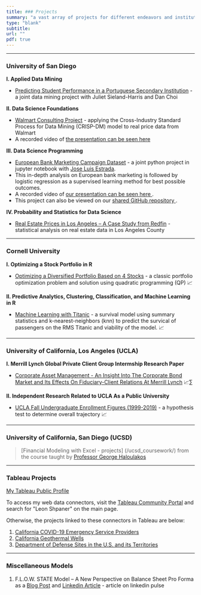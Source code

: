 ```yaml
---
title: ### Projects
summary: "a vast array of projects for different endeavors and institutions."
type: "blank"
subtitle: 
url: ""
pdf: true
---
```

---

### University of San Diego

**I. Applied Data Mining**
* [Predicting Student Performance in a Portuguese Secondary Institution](/projects/post/student_performance_models) - a joint data mining project with Juliet Sieland-Harris and Dan Choi <i class="fab fa-r-project" style="font-size:22px"></i>

**II. Data Science Foundations**

* [Walmart Consulting Project](/projects/post/walmart_price_model) - applying the Cross-Industry Standard Process for Data Mining (CRISP-DM) model to real price data from Walmart
* A recorded video of [the presentation can be seen here <i class="fab fa-youtube"></i>](https://www.youtube.com/watch?v=1TqfbGY39_c)

**III. Data Science Programming**

* [European Bank Marketing Campaign Dataset](/projects/post/european_bank_marketing) - a joint python project in jupyter notebook with [Jose Luis Estrada](https://www.joseluisestrada.net/). <i class="fab fa-python" style="font-size:22px"></i>
* This in-depth analysis on European bank marketing is followed by logistic regression as a supervised learning method for best possible outcomes. 
* A recorded video of [our presentation can be seen here <i class="fab fa-youtube"></i>](https://www.youtube.com/watch?v=-id0kLvWdJY). 
* This project can also be viewed on our [shared GitHub repository <i class="fab fa-github"></i>](https://github.com/MSADS-500B-Data-Science-Programming/group_project).

**IV. Probability and Statistics for Data Science**

* [Real Estate Prices in Los Angeles – A Case Study from Redfin](/projects/post/los_angeles_redfin_real_estate) - statistical analysis on real estate data in Los Angeles County

---

### Cornell University


**I. Optimizing a Stock Portfolio in R**

* [Optimizing a Diversified Portfolio Based on 4 Stocks](/projects/post/stock_portfolio_in_r) - a classic portfolio optimization problem and solution using quadratic programming (QP) 📈  <i class="fab fa-r-project" style="font-size:22px"></i>

**II. Predictive Analytics, Clustering, Classification, and Machine Learning in R**

* [Machine Learning with Titanic](/projects/post/titanic_machine_learning/) - a survival model using summary statistics and k-nearest-neighbors (knn) to predict the survical of passengers on the RMS Titanic and viability of the model. 📈  <i class="fab fa-r-project" style="font-size:22px"></i>



---
### University of California, Los Angeles (UCLA)

**I. Merrill Lynch Global Private Client Group Intermship Research Paper**

- [Corporate Asset Management - An Insight Into The Corporate Bond Market and Its Effects On Fiduciary-Client Relations At Merrill Lynch](/projects/post/corporate_bonds/) 📈∑

**II. Independent Research Related to UCLA As a Public University**

- [UCLA Fall Undergraduate Enrollment Figures (1999-2019)](/projects/post/uclafallstarts_trends/) - a hypothesis test to determine overall trajectory 📈  <i class="fab fa-r-project" style="font-size:22px"></i>

---
### University of California, San Diego (UCSD)

> [Financial Modeling with Excel - projects] (/ucsd_coursework/) from the course taught by [Professor George Haloulakos](https://extension.ucsd.edu/about-extension/george-a-haloulakos)

---
### Tableau Projects

[My Tableau Public Profile](https://public.tableau.com/profile/leon.shpaner/)

To access my web data connectors, visit the [Tableau Community Portal](https://tableau.github.io/webdataconnector/community/) and search for "Leon Shpaner" on the main page.

Otherwise, the projects linked to these connectors in Tableau are below:

1. [California COVID-19 Emergency Service Providers](/projects/post/covid_19_ca_emergencyproviders/) <br /> 
2. [California Geothermal Wells](/projects/post/ca_geothermalwells/)  <br /> 
3. [Department of Defense Sites in the U.S. and its Territories](/projects/post/dodsites/)

---

### Miscellaneous Models 

1. F.L.O.W. STATE Model – A New Perspective on Balance Sheet Pro Forma as a [Blog Post](/projects/post/FlowStateModel/) and [Linkedin Article](https://www.linkedin.com/pulse/flow-state-model-new-perspective-balance-sheet-pro-forma-leon-shpaner/?trackingId=jWDIwg0KuFt65YH9OOY1vg%3D%3D) - article on linkedin pulse









